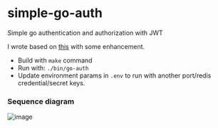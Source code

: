 # simple-go-auth
Simple go authentication and authorization with JWT

I wrote based on [this](https://learn.vonage.com/blog/2020/03/13/using-jwt-for-authentication-in-a-golang-application-dr/) with some enhancement.

- Build with `make` command
- Run with: `./bin/go-auth`
- Update environment params in `.env` to run with another port/redis credential/secret keys.

### Sequence diagram
![image](https://user-images.githubusercontent.com/13882316/132092387-9ba29f32-2d9c-4276-a57b-a590cb672f33.png)

